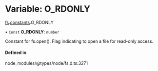 # Variable: O\_RDONLY

[fs](../modules/fs.md).[constants](../modules/fs.constants.md).O_RDONLY

• `Const` **O\_RDONLY**: `number`

Constant for fs.open(). Flag indicating to open a file for read-only access.

#### Defined in

node_modules/@types/node/fs.d.ts:3271
